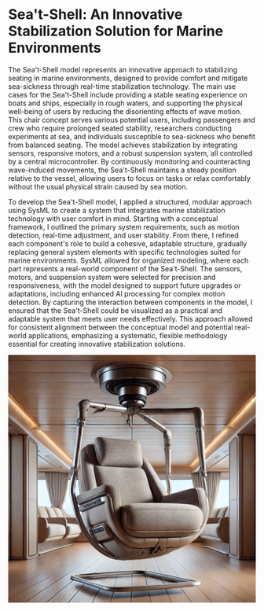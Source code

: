 # Sea't-Shell: An Innovative Stabilization Solution for Marine Environments

The Sea't-Shell model represents an innovative approach to stabilizing seating in marine environments, designed to provide comfort and mitigate sea-sickness through real-time stabilization technology. The main use cases for the Sea't-Shell include providing a stable seating experience on boats and ships, especially in rough waters, and supporting the physical well-being of users by reducing the disorienting effects of wave motion. This chair concept serves various potential users, including passengers and crew who require prolonged seated stability, researchers conducting experiments at sea, and individuals susceptible to sea-sickness who benefit from balanced seating. The model achieves stabilization by integrating sensors, responsive motors, and a robust suspension system, all controlled by a central microcontroller. By continuously monitoring and counteracting wave-induced movements, the Sea't-Shell maintains a steady position relative to the vessel, allowing users to focus on tasks or relax comfortably without the usual physical strain caused by sea motion.

To develop the Sea't-Shell model, I applied a structured, modular approach using SysML to create a system that integrates marine stabilization technology with user comfort in mind. Starting with a conceptual framework, I outlined the primary system requirements, such as motion detection, real-time adjustment, and user stability. From there, I refined each component's role to build a cohesive, adaptable structure, gradually replacing general system elements with specific technologies suited for marine environments. SysML allowed for organized modeling, where each part represents a real-world component of the Sea't-Shell. The sensors, motors, and suspension system were selected for precision and responsiveness, with the model designed to support future upgrades or adaptations, including enhanced AI processing for complex motion detection. By capturing the interaction between components in the model, I ensured that the Sea't-Shell could be visualized as a practical and adaptable system that meets user needs effectively. This approach allowed for consistent alignment between the conceptual model and potential real-world applications, emphasizing a systematic, flexible methodology essential for creating innovative stabilization solutions.

![Sea't-Shell Visualization](Sea't-ShellVisualization.webp)


